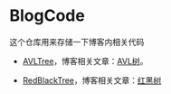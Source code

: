 # BlogCode

这个仓库用来存储一下博客内相关代码

- [AVLTree](https://github.com/anscor/BlogCode/tree/master/AVLTree)，博客相关文章：[AVL树](https://blog.anscor.top/AVL%E6%A0%91.html)。

- [RedBlackTree](https://github.com/anscor/BlogCode/tree/master/RedBlackTree)，博客相关文章：[红黑树](https://blog.anscor.top/%E7%BA%A2%E9%BB%91%E6%A0%91.html)
